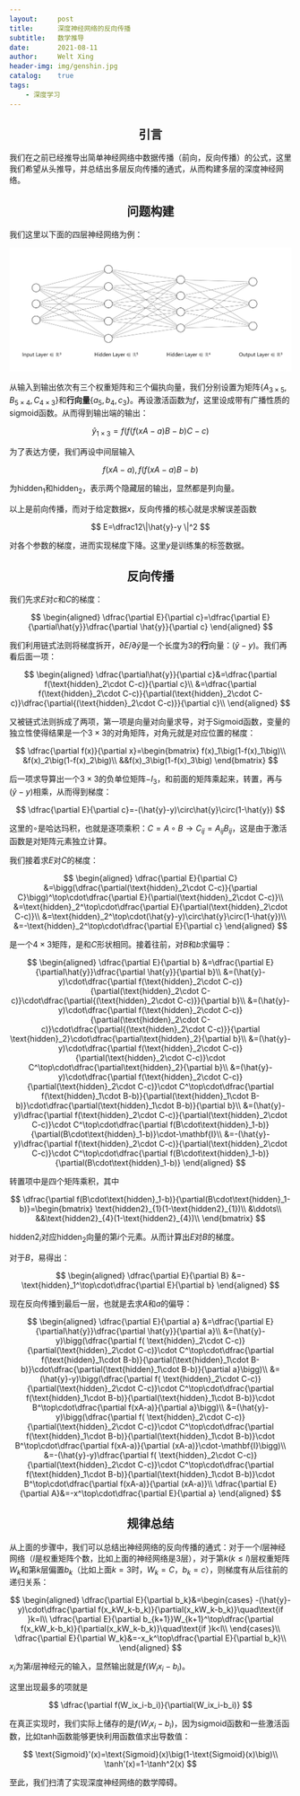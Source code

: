 ```yaml
---
layout:     post
title:      深度神经网络的反向传播
subtitle:   数学推导
date:       2021-08-11
author:     Welt Xing
header-img: img/genshin.jpg
catalog:    true
tags:
    - 深度学习
---
```


## <center>引言

我们在之前已经推导出简单神经网络中数据传播（前向，反向传播）的公式，这里我们希望从头推导，并总结出多层反向传播的通式，从而构建多层的深度神经网络。

## <center>问题构建

我们这里以下面的四层神经网络为例：

![image-20210810153837384](/img/image-20210810153837384.png)

从输入到输出依次有三个权重矩阵和三个偏执向量，我们分别设置为矩阵$\{A_{3\times5},B_{5\times4},C_{4\times3}\}$​​​​和**行向量**$\{a_5,b_4,c_3\}$​​​​。再设激活函数为$f$​​​​​，这里设成带有广播性质的sigmoid函数。从而得到输出端的输出：

$$
\hat{y}_{1\times3}=f\bigg(f\big(f(xA-a)B-b\big)C-c\bigg)
$$

为了表达方便，我们再设中间层输入

$$
f(xA-a),f\big(f(xA-a)B-b\big)
$$

为$\text{hidden}_1$​和$\text{hidden}_2$​，表示两个隐藏层的输出，显然都是列向量。

以上是前向传播，而对于给定数据$x$​，反向传播的核心就是求解误差函数

$$
E=\dfrac12\|\hat{y}-y \|^2
$$

对各个参数的梯度，进而实现梯度下降。这里$y$是训练集的标签数据。

## <center>反向传播

我们先求$E$​对$c$​和$C$​的梯度：

$$
\begin{aligned}
\dfrac{\partial E}{\partial c}=\dfrac{\partial E}{\partial\hat{y}}\dfrac{\partial \hat{y}}{\partial c}
\end{aligned}
$$

我们利用链式法则将梯度拆开，$\partial E/\partial\hat{y}$​是一个长度为3的**行**向量：$(\hat{y}-y)$​​​。我们再看后面一项：

$$
\begin{aligned}
\dfrac{\partial\hat{y}}{\partial c}&=\dfrac{\partial f(\text{hidden}_2\cdot C-c)}{\partial c}\\
&=\dfrac{\partial f(\text{hidden}_2\cdot C-c)}{\partial(\text{hidden}_2\cdot C-c)}\dfrac{\partial{(\text{hidden}_2\cdot C-c)}}{\partial c}\\
\end{aligned}
$$

又被链式法则拆成了两项，第一项是向量对向量求导，对于Sigmoid函数，变量的独立性使得结果是一个$3\times 3$的对角矩阵，对角元就是对应位置的梯度：

$$
\dfrac{\partial f(x)}{\partial x}=\begin{bmatrix}
f(x)_1\big(1-f(x)_1\big)\\
&f(x)_2\big(1-f(x)_2\big)\\
&&f(x)_3\big(1-f(x)_3\big)
\end{bmatrix}
$$

后一项求导算出一个$3\times3$的负单位矩阵$-I_{3}$​​，和前面的矩阵乘起来，转置，再与$(\hat{y}-y)$相乘，从而得到梯度：

$$
\dfrac{\partial E}{\partial c}=-(\hat{y}-y)\circ\hat{y}\circ(1-\hat{y})
$$

这里的$\circ$是哈达玛积，也就是逐项乘积：$C=A\circ B\to C_{ij}=A_{ij}B_{ij}$​，这是由于激活函数是对矩阵元素独立计算。​​

我们接着求$E$对$C$的梯度：

$$
\begin{aligned}
\dfrac{\partial E}{\partial C}
&=\bigg(\dfrac{\partial(\text{hidden}_2\cdot C-c)}{\partial C}\bigg)^\top\cdot\dfrac{\partial E}{\partial(\text{hidden}_2\cdot C-c)}\\
&=\text{hidden}_2^\top\cdot\dfrac{\partial E}{\partial(\text{hidden}_2\cdot C-c)}\\
&=\text{hidden}_2^\top\cdot(\hat{y}-y)\circ\hat{y}\circ(1-\hat{y})\\
&=-\text{hidden}_2^\top\cdot\dfrac{\partial E}{\partial c}
\end{aligned}
$$

是一个$4\times3$矩阵，是和$C$​形状相同。接着往前，对$B$和$b$求偏导：

$$
\begin{aligned}
\dfrac{\partial E}{\partial b}
&=\dfrac{\partial E}{\partial\hat{y}}\dfrac{\partial \hat{y}}{\partial b}\\
&=(\hat{y}-y)\cdot\dfrac{\partial f(\text{hidden}_2\cdot C-c)}{\partial(\text{hidden}_2\cdot C-c)}\cdot\dfrac{\partial{(\text{hidden}_2\cdot C-c)}}{\partial b}\\
&=(\hat{y}-y)\cdot\dfrac{\partial f(\text{hidden}_2\cdot C-c)}{\partial(\text{hidden}_2\cdot C-c)}\cdot\dfrac{\partial{(\text{hidden}_2\cdot C-c)}}{\partial \text{hidden}_2}\cdot\dfrac{\partial\text{hidden}_2}{\partial b}\\
&=(\hat{y}-y)\cdot\dfrac{\partial f(\text{hidden}_2\cdot C-c)}{\partial(\text{hidden}_2\cdot C-c)}\cdot C^\top\cdot\dfrac{\partial\text{hidden}_2}{\partial b}\\
&=(\hat{y}-y)\cdot\dfrac{\partial f(\text{hidden}_2\cdot C-c)}{\partial(\text{hidden}_2\cdot C-c)}\cdot C^\top\cdot\dfrac{\partial f(\text{hidden}_1\cdot B-b)}{\partial(\text{hidden}_1\cdot B-b)}\cdot\dfrac{\partial(\text{hidden}_1\cdot B-b)}{\partial b}\\
&=(\hat{y}-y)\dfrac{\partial f(\text{hidden}_2\cdot C-c)}{\partial(\text{hidden}_2\cdot C-c)}\cdot C^\top\cdot\dfrac{\partial f(B\cdot\text{hidden}_1-b)}{\partial(B\cdot\text{hidden}_1-b)}\cdot-\mathbf{I}\\
&=-(\hat{y}-y)\dfrac{\partial f(\text{hidden}_2\cdot C-c)}{\partial(\text{hidden}_2\cdot C-c)}\cdot C^\top\cdot\dfrac{\partial f(B\cdot\text{hidden}_1-b)}{\partial(B\cdot\text{hidden}_1-b)}
\end{aligned}
$$

转置项中是四个矩阵乘积，其中

$$
\dfrac{\partial f(B\cdot\text{hidden}_1-b)}{\partial(B\cdot\text{hidden}_1-b)}=\begin{bmatrix}
\text{hidden2}_{1}(1-\text{hidden2}_{1})\\
&\ddots\\
&&\text{hidden2}_{4}(1-\text{hidden2}_{4})\\
\end{bmatrix}
$$

$\text{hidden2}_i$对应$\text{hidden}_2$向量的第$i$​个元素。从而计算出$E$对$B$的梯度。

对于$B$​，易得出：

$$
\begin{aligned}
\dfrac{\partial E}{\partial B}
&=-\text{hidden}_1^\top\cdot\dfrac{\partial E}{\partial b}
\end{aligned}
$$

现在反向传播到最后一层，也就是去求$A$和$a$的偏导：

$$
\begin{aligned}
\dfrac{\partial E}{\partial a}
&=\dfrac{\partial E}{\partial\hat{y}}\dfrac{\partial \hat{y}}{\partial a}\\
&=(\hat{y}-y)\bigg(\dfrac{\partial f( \text{hidden}_2\cdot C-c)}{\partial(\text{hidden}_2\cdot C-c)}\cdot C^\top\cdot\dfrac{\partial f(\text{hidden}_1\cdot B-b)}{\partial(\text{hidden}_1\cdot B-b)}\cdot\dfrac{\partial(\text{hidden}_1\cdot B-b)}{\partial a}\bigg)\\
&=(\hat{y}-y)\bigg(\dfrac{\partial f( \text{hidden}_2\cdot C-c)}{\partial(\text{hidden}_2\cdot C-c)}\cdot C^\top\cdot\dfrac{\partial f(\text{hidden}_1\cdot B-b)}{\partial(\text{hidden}_1\cdot B-b)}\cdot B^\top\cdot\dfrac{\partial f(xA-a)}{\partial a}\bigg)\\
&=(\hat{y}-y)\bigg(\dfrac{\partial f( \text{hidden}_2\cdot C-c)}{\partial(\text{hidden}_2\cdot C-c)}\cdot C^\top\cdot\dfrac{\partial f(\text{hidden}_1\cdot B-b)}{\partial(\text{hidden}_1\cdot B-b)}\cdot B^\top\cdot\dfrac{\partial f(xA-a)}{\partial (xA-a)}\cdot-\mathbf{I}\bigg)\\
&=-(\hat{y}-y)\dfrac{\partial f( \text{hidden}_2\cdot C-c)}{\partial(\text{hidden}_2\cdot C-c)}\cdot C^\top\cdot\dfrac{\partial f(\text{hidden}_1\cdot B-b)}{\partial(\text{hidden}_1\cdot B-b)}\cdot B^\top\cdot\dfrac{\partial f(xA-a)}{\partial (xA-a)}\\
\dfrac{\partial E}{\partial A}&=-x^\top\cdot\dfrac{\partial E}{\partial a}
\end{aligned}
$$

## <center>规律总结

从上面的步骤中，我们可以总结出神经网络的反向传播的通式：对于一个$l$​​​​​​层神经网络（$l$​​​​​​是权重矩阵个数，比如上面的神经网络是3层），对于第$k(k\leq l)$​​​​​​层权重矩阵$W_k$​​​​​​和第$k$​​​​​​层偏置$b_k$​​​​​​（比如上面$k=3$​​​​​​时，$W_k=C$​​​​​​，$b_k=c$​​​​​​​​），则梯度有从后往前的递归关系：

$$
\begin{aligned}
\dfrac{\partial E}{\partial b_k}&=\begin{cases}
-(\hat{y}-y)\cdot\dfrac{\partial f(x_kW_k-b_k)}{\partial(x_kW_k-b_k)}\quad\text{if }k=l\\
\dfrac{\partial E}{\partial b_{k+1}}W_{k+1}^\top\dfrac{\partial f(x_kW_k-b_k)}{\partial(x_kW_k-b_k)}\quad\text{if }k<l\\
\end{cases}\\
\dfrac{\partial E}{\partial W_k}&=-x_k^\top\dfrac{\partial E}{\partial b_k}\\
\end{aligned}
$$

$x_i$​​为第$i$层神经元的输入，显然输出就是$f(W_ix_i-b_i)$​。

这里出现最多的项就是

$$
\dfrac{\partial f(W_ix_i-b_i)}{\partial(W_ix_i-b_i)}
$$

在真正实现时，我们实际上储存的是$f(W_ix_i-b_i)$，因为sigmoid函数和一些激活函数，比如tanh函数能够更快利用函数值求出导数值：

$$
\text{Sigmoid}'(x)=\text{Sigmoid}(x)\big(1-\text{Sigmoid}(x)\big)\\
\tanh'(x)=1-\tanh^2(x)
$$

至此，我们扫清了实现深度神经网络的数学障碍。
